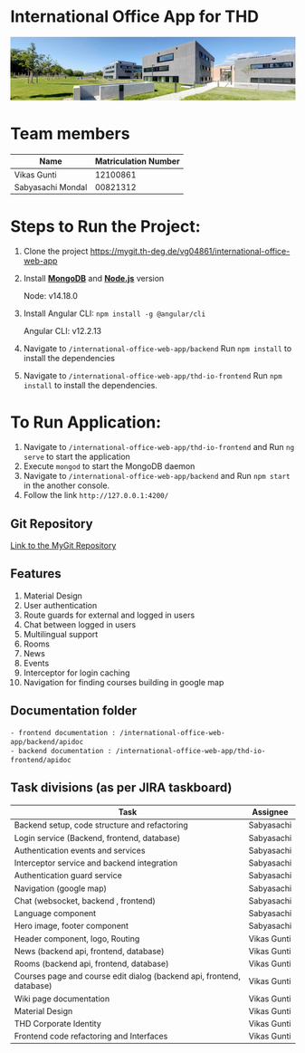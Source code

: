 # International Office App for THD

![THD campus](thd_campus.jpg)

# Team members

| Name              | Matriculation Number |
| ----------------- | -------------------- |
| Vikas Gunti       | 12100861             |
| Sabyasachi Mondal | 00821312             |



# Steps to Run the Project:

 1. Clone the project https://mygit.th-deg.de/vg04861/international-office-web-app  
 2. Install **[MongoDB](https://www.mongodb.com/try/download/community)** and **[Node.js](https://nodejs.org/en/download/)** version 

    Node: v14.18.0
 
 3. Install Angular CLI: `npm install -g @angular/cli` 

    Angular CLI: v12.2.13

 4. Navigate to `/international-office-web-app/backend` Run `npm install` to install the dependencies
 5. Navigate to `/international-office-web-app/thd-io-frontend` Run `npm install` to install the dependencies.

# To Run Application:

1. Navigate to `/international-office-web-app/thd-io-frontend` and Run `ng serve` to start the application 
2. Execute `mongod` to start the MongoDB daemon
4. Navigate to `/international-office-web-app/backend` and Run `npm start` in the another console.
5. Follow the link `http://127.0.0.1:4200/`





## Git Repository

[Link to the MyGit Repository](https://mygit.th-deg.de/vg04861/international-office-web-app.git)

## Features
1. Material Design
2. User authentication
3. Route guards for external and logged in users
4. Chat between logged in users
5. Multilingual support
6. Rooms
7. News
8. Events
9. Interceptor for login caching
10. Navigation for finding courses building in google map

## Documentation folder

    - frontend documentation : /international-office-web-app/backend/apidoc
    - backend documentation : /international-office-web-app/thd-io-frontend/apidoc

## Task divisions (as per JIRA taskboard)

| Task            | Assignee |
| ----------------- | -------------------- |
| Backend setup, code structure and refactoring | Sabyasachi |
| Login service (Backend, frontend, database) | Sabyasachi |
| Authentication events and services | Sabyasachi |
| Interceptor service and backend integration | Sabyasachi |
| Authentication guard service | Sabyasachi |
| Navigation (google map) | Sabyasachi |
| Chat (websocket, backend , frontend) | Sabyasachi |
| Language component | Sabyasachi |
| Hero image, footer component | Sabyasachi |
| Header component, logo, Routing | Vikas Gunti |
| News (backend api, frontend, database) | Vikas Gunti |
| Rooms (backend api, frontend, database) | Vikas Gunti |
| Courses page and course edit dialog (backend api, frontend, database) | Vikas Gunti |
| Wiki page documentation | Vikas Gunti |
| Material Design| Vikas Gunti |
| THD Corporate Identity | Vikas Gunti |
| Frontend code refactoring and Interfaces | Vikas Gunti |
